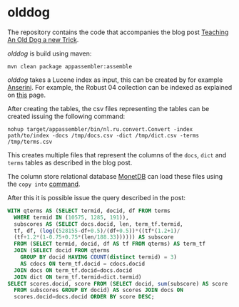 # olddog

The repository contains the code that accompanies the blog post
[Teaching An Old Dog a new Trick](https://www.chriskamphuis.com/2019/03/06/teaching-an-old-dog-a-new-trick.html).

_olddog_ is build using maven:

`
mvn clean package appassembler:assemble
`

_olddog_ takes a Lucene index as input, this can be created by for example [Anserini](https://github.com/castorini/Anserini). 
For example, the Robust 04 collection can be indexed as explained on [this](https://github.com/castorini/Anserini/blob/master/docs/experiments-robust04.md) page.

After creating the tables, the csv files representing the tables can be created issuing the following command:

`
nohup target/appassembler/bin/nl.ru.convert.Convert -index path/to/index -docs /tmp/docs.csv -dict /tmp/dict.csv -terms /tmp/terms.csv
`

This creates multiple files that represent the columns of the `docs`, `dict` and `terms` 
tables as described in the blog post. 

The column store relational database [MonetDB](https://www.monetdb.org) can load
these files using the `copy into` [command](https://www.monetdb.org/Documentation/Cookbooks/SQLrecipes/CSV_bulk_loads).

After this it is possible issue the query described in the post:

```sql
WITH qterms AS (SELECT termid, docid, df FROM terms                             
  WHERE termid IN (10575, 1285, 191)),                                          
  subscores AS (SELECT docs.docid, len, term_tf.termid,                         
  tf, df, (log((528155-df+0.5)/(df+0.5))*((tf*(1.2+1)/                          
  (tf+1.2*(1-0.75+0.75*(len/188.33)))))) AS subscore                            
  FROM (SELECT termid, docid, df AS tf FROM qterms) AS term_tf                  
  JOIN (SELECT docid FROM qterms                                                
    GROUP BY docid HAVING COUNT(distinct termid) = 3)                           
    AS cdocs ON term_tf.docid = cdocs.docid                                     
  JOIN docs ON term_tf.docid=docs.docid                                         
  JOIN dict ON term_tf.termid=dict.termid)                                      
SELECT scores.docid, score FROM (SELECT docid, sum(subscore) AS score           
  FROM subscores GROUP BY docid) AS scores JOIN docs ON                         
  scores.docid=docs.docid ORDER BY score DESC;
```